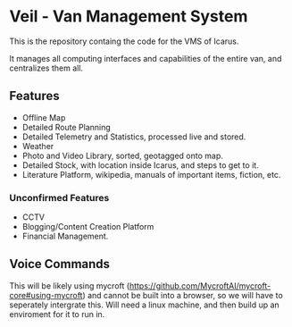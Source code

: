 ﻿# Veil - Van Management System

This is the repository containg the code for the VMS of Icarus.

It manages all computing interfaces and capabilities of the entire van, and centralizes them all.


## Features

- Offline Map
- Detailed Route Planning
- Detailed Telemetry and Statistics, processed live and stored.
- Weather
- Photo and Video Library, sorted, geotagged onto map.
- Detailed Stock, with location inside Icarus, and steps to get to it.
- Literature Platform, wikipedia, manuals of important items, fiction, etc.


### Unconfirmed Features

- CCTV
- Blogging/Content Creation Platform
- Financial Management.

## Voice Commands

This will be likely using mycroft (https://github.com/MycroftAI/mycroft-core#using-mycroft) and cannot be built into a browser,
so we will have to seperately intergrate this. Will need a linux machine, and then build up an enviroment for it to run in.

